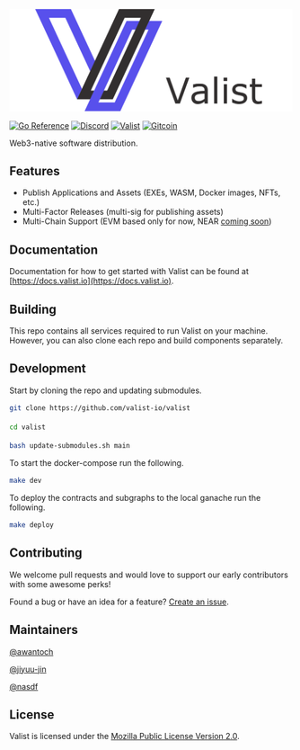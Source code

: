 [![Logo](./img/logo-header.png)](https://valist.io)

[![Go Reference](https://pkg.go.dev/badge/github.com/valist-io/valist.svg)](https://pkg.go.dev/github.com/valist-io/valist)
[![Discord](https://img.shields.io/discord/785535462311591976)](https://discord.com/channels/785535462311591976)
[![Valist](https://img.shields.io/badge/valist-published-blue)](https://app.valist.io/valist)
[![Gitcoin](https://img.shields.io/badge/gitcoin-grant-brightgreen)](https://gitcoin.co/grants/1776/valist)

Web3-native software distribution.

## Features

* Publish Applications and Assets (EXEs, WASM, Docker images, NFTs, etc.)
* Multi-Factor Releases (multi-sig for publishing assets)
* Multi-Chain Support (EVM based only for now, NEAR [coming soon](https://github.com/filecoin-project/devgrants/pull/368))

## Documentation

Documentation for how to get started with Valist can be found at [https://docs.valist.io](https://docs.valist.io).

## Building

This repo contains all services required to run Valist on your machine. However, you can also clone each repo and build components separately.

## Development

Start by cloning the repo and updating submodules.

```bash
git clone https://github.com/valist-io/valist

cd valist

bash update-submodules.sh main
```

To start the docker-compose run the following.

```bash
make dev
```

To deploy the contracts and subgraphs to the local ganache run the following.

```bash
make deploy
```

## Contributing

We welcome pull requests and would love to support our early contributors with some awesome perks!

Found a bug or have an idea for a feature? [Create an issue](https://github.com/valist-io/valist/issues/new).

## Maintainers

[@awantoch](https://github.com/awantoch)

[@jiyuu-jin](https://github.com/jiyuu-jin)

[@nasdf](https://github.com/nasdf)

## License

Valist is licensed under the [Mozilla Public License Version 2.0](https://www.mozilla.org/en-US/MPL/2.0/).
